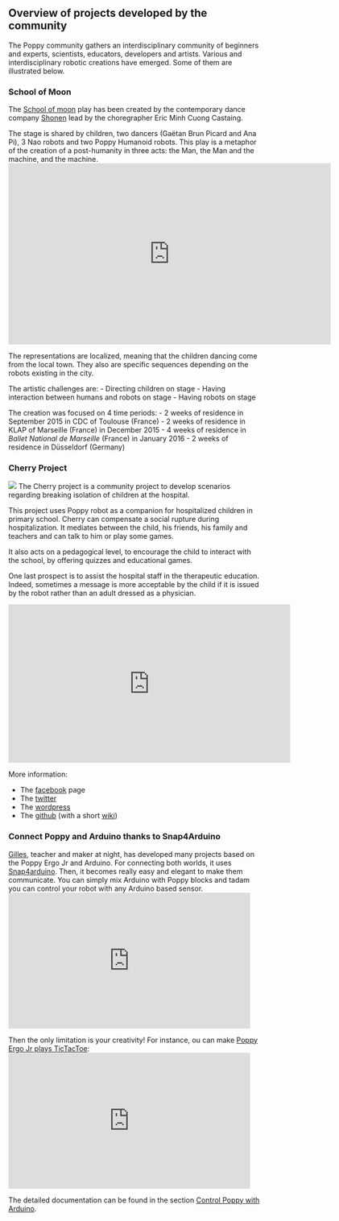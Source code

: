 ## Overview of projects developed by the community

The Poppy community gathers an interdisciplinary community of beginners and experts, scientists, educators, developers and artists. Various and interdisciplinary robotic creations have emerged. Some of them are illustrated below.

### School of Moon

The [School of moon](http://shonen.info/schoolofmoon/) play has been created by the contemporary dance company [Shonen](http://shonen.info) lead by the choregrapher Eric Minh Cuong Castaing.

The stage is shared by children, two dancers (Gaëtan Brun Picard and Ana Pi), 3 Nao robots and two Poppy Humanoid robots. This play is a metaphor of the creation of a post-humanity in three acts: the Man, the Man and the machine, and the machine. <iframe src="https://player.vimeo.com/video/149653064" width="640" height="360" frameborder="0" webkitallowfullscreen mozallowfullscreen allowfullscreen mark="crwd-mark"></iframe> 

The representations are localized, meaning that the children dancing come from the local town. They also are specific sequences depending on the robots existing in the city.

The artistic challenges are: - Directing children on stage - Having interaction between humans and robots on stage - Having robots on stage

The creation was focused on 4 time periods: - 2 weeks of residence in September 2015 in CDC of Toulouse (France) - 2 weeks of residence in KLAP of Marseille (France) in December 2015 - 4 weeks of residence in *Ballet National de Marseille* (France) in January 2016 - 2 weeks of residence in Düsseldorf (Germany)

### Cherry Project

![](https://forum.poppy-project.org/uploads/default/original/2X/3/33984972217cd45f473246b130f0001df33ffcfc.png) The Cherry project is a community project to develop scenarios regarding breaking isolation of children at the hospital.

This project uses Poppy robot as a companion for hospitalized children in primary school. Cherry can compensate a social rupture during hospitalization. It mediates between the child, his friends, his family and teachers and can talk to him or play some games.

It also acts on a pedagogical level, to encourage the child to interact with the school, by offering quizzes and educational games.

One last prospect is to assist the hospital staff in the therapeutic education. Indeed, sometimes a message is more acceptable by the child if it is issued by the robot rather than an adult dressed as a physician.

<div style="text-align: center;">
  <iframe width="560" height="315" src="https://www.youtube.com/embed/URB1kDDScfM" frameborder="0" allowfullscreen></iframe>
</div>

More information:

* The [facebook](https://www.facebook.com/projetcherry/?ref=ts&fref=ts) page
* The [twitter](https://twitter.com/projetcherry)
* The [wordpress](https://projetcherry.wordpress.com/)
* The [github](https://github.com/Cherry-project) (with a short [wiki](https://github.com/Cherry-project/cherry-software/wiki))

### Connect Poppy and Arduino thanks to Snap4Arduino

[Gilles](https://forum.poppy-project.org/users/gilles_lassus/), teacher and maker at night, has developed many projects based on the Poppy Ergo Jr and Arduino. For connecting both worlds, it uses [Snap4arduino](http://s4a.cat/snap/). Then, it becomes really easy and elegant to make them communicate. You can simply mix Arduino with Poppy blocks and tadam you can control your robot with any Arduino based sensor. <iframe width="480" height="270" src="https://www.youtube.com/embed/FGKFoUICByE" frameborder="0" allowfullscreen mark="crwd-mark"></iframe> 

Then the only limitation is your creativity! For instance, ou can make [Poppy Ergo Jr plays TicTacToe](https://www.youtube.com/embed/usDAgvcEXJA): <iframe width="480" height="270" src="https://www.youtube.com/embed/usDAgvcEXJA" frameborder="0" allowfullscreen mark="crwd-mark"></iframe> 

The detailed documentation can be found in the section [Control Poppy with Arduino](#contrôler-poppy-avec-un-arduino-via-snap4arduino).